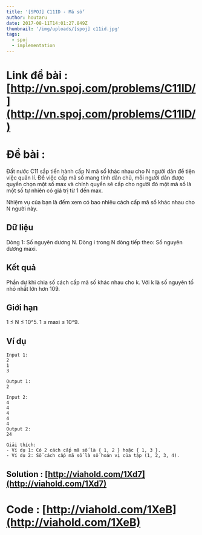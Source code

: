 ```yaml
---
title: '[SPOJ] C11ID - Mã số'
author: houtaru
date: 2017-08-11T14:01:27.849Z
thumbnail: '/img/uploads/[spoj] c11id.jpg'
tags:
  - spoj
  - implementation
---
```

# Link đề bài : [http://vn.spoj.com/problems/C11ID/](http://vn.spoj.com/problems/C11ID/)

# Đề bài :

Đất nước C11 sắp tiến hành cấp N mã số khác nhau cho N người dân để tiện việc quản lí. Để việc cấp mã số mang tính dân chủ, mỗi người dân được quyền chọn một số max và chính quyền sẽ cấp cho người đó một mã số là một số tự nhiên có giá trị từ 1 đến max.

Nhiệm vụ của bạn là đếm xem có bao nhiêu cách cấp mã số khác nhau cho N người này.

## Dữ liệu

Dòng 1: Số nguyên dương N.
Dòng i trong N dòng tiếp theo: Số nguyên dương maxi.
## Kết quả

Phần dư khi chia số cách cấp mã số khác nhau cho k. Với k là số nguyên tố nhỏ nhất lớn hơn 109.

## Giới hạn

1 ≤ N ≤ 10^5.
1 ≤ maxi ≤ 10^9.

## Ví dụ

```
Input 1:
2
1
3

Output 1:
2
```

```
Input 2:
4
4
4
4
4 
Output 2:
24 
```

```
Giải thích:
- Ví dụ 1: Có 2 cách cấp mã số là { 1, 2 } hoặc { 1, 3 }.
- Ví dụ 2: Số cách cấp mã số là số hoán vị của tập (1, 2, 3, 4).
```

## Solution : [http://viahold.com/1Xd7](http://viahold.com/1Xd7)

# Code : [http://viahold.com/1XeB](http://viahold.com/1XeB)
